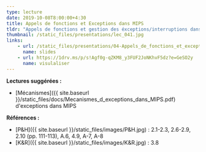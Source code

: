 ```yaml
---
type: lecture
date: 2019-10-08T8:00:00+4:30
title: Appels de fonctions et Exceptions dans MIPS
tldr: "Appels de fonctions et gestion des éxceptions/interruptions dans MIPS"
thumbnail: /static_files/presentations/lec_041.jpg
links: 
    - url: /static_files/presentations/04-Appels_de_fonctions_et_exceptions.pptx
      name: slides
    - url: https://1drv.ms/p/s!Agf0g-qZKM8_y3FUF2JoNKhvF5dz?e=GeSO2y
      name: visulaliser
---
```

**Lectures suggérées :**   
- [Mécanismes]({{ site.baseurl }}/static_files/docs/Mecanismes_d_exceptions_dans_MIPS.pdf) d'exceptions dans MIPS

**Références :**
- [P&H]({{ site.baseurl }}/static_files/images/P&H.jpg) : 2.1-2.3, 2.6-2.9, 2.10 (pp. 111-113), A.6, 4.9, A-7, A-8
- [K&R]({{ site.baseurl }}/static_files/images/K&R.jpg) : 3.8



